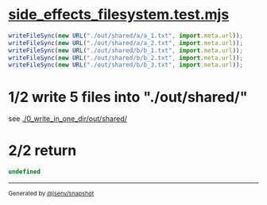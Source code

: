 # [side_effects_filesystem.test.mjs](../../side_effects_filesystem.test.mjs)

```js
writeFileSync(new URL("./out/shared/a/a_1.txt", import.meta.url));
writeFileSync(new URL("./out/shared/a/a_2.txt", import.meta.url));
writeFileSync(new URL("./out/shared/b/b_1.txt", import.meta.url));
writeFileSync(new URL("./out/shared/b/b_2.txt", import.meta.url));
writeFileSync(new URL("./out/shared/b/b_3.txt", import.meta.url));
```

# 1/2 write 5 files into "./out/shared/"

see [./0_write_in_one_dir/out/shared/](./0_write_in_one_dir/out/shared/)

# 2/2 return

```js
undefined
```

---

<sub>
  Generated by <a href="https://github.com/jsenv/core/tree/main/packages/tooling/snapshot">@jsenv/snapshot</a>
</sub>
